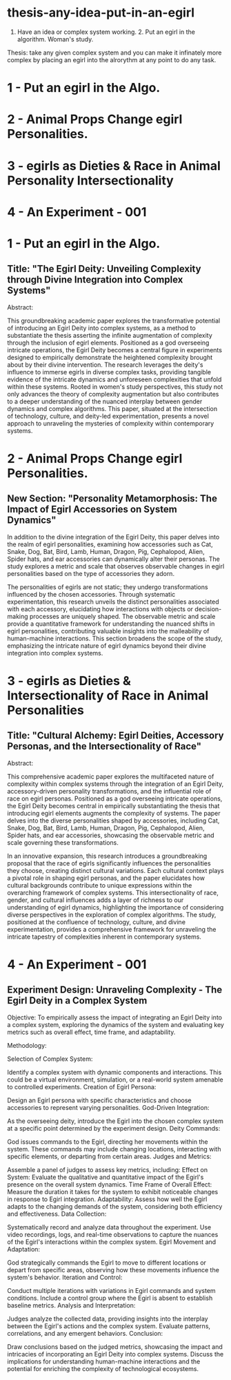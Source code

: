 # thesis-any-idea-put-in-an-egirl
1. Have an idea or complex system working. 2. Put an egirl in the algorithm. Woman's study.

Thesis: take any given complex system and you can make it infinately more complex by placing an egirl into the alrorythm at any point to do any task.

# 1 - Put an egirl in the Algo.
# 2 - Animal Props Change egirl Personalities.
# 3 - egirls as Dieties & Race in Animal Personality Intersectionality
# 4 - An Experiment - 001

# 1 - Put an egirl in the Algo.
## Title: "The Egirl Deity: Unveiling Complexity through Divine Integration into Complex Systems"

Abstract:

This groundbreaking academic paper explores the transformative potential of introducing an Egirl Deity into complex systems, as a method to substantiate the thesis asserting the infinite augmentation of complexity through the inclusion of egirl elements. Positioned as a god overseeing intricate operations, the Egirl Deity becomes a central figure in experiments designed to empirically demonstrate the heightened complexity brought about by their divine intervention. The research leverages the deity's influence to immerse egirls in diverse complex tasks, providing tangible evidence of the intricate dynamics and unforeseen complexities that unfold within these systems. Rooted in women's study perspectives, this study not only advances the theory of complexity augmentation but also contributes to a deeper understanding of the nuanced interplay between gender dynamics and complex algorithms. This paper, situated at the intersection of technology, culture, and deity-led experimentation, presents a novel approach to unraveling the mysteries of complexity within contemporary systems.

# 2 - Animal Props Change egirl Personalities.
## New Section: "Personality Metamorphosis: The Impact of Egirl Accessories on System Dynamics"

In addition to the divine integration of the Egirl Deity, this paper delves into the realm of egirl personalities, examining how accessories such as Cat, Snake, Dog, Bat, Bird, Lamb, Human, Dragon, Pig, Cephalopod, Alien, Spider hats, and ear accessories can dynamically alter their personas. The study explores a metric and scale that observes observable changes in egirl personalities based on the type of accessories they adorn.

The personalities of egirls are not static; they undergo transformations influenced by the chosen accessories. Through systematic experimentation, this research unveils the distinct personalities associated with each accessory, elucidating how interactions with objects or decision-making processes are uniquely shaped. The observable metric and scale provide a quantitative framework for understanding the nuanced shifts in egirl personalities, contributing valuable insights into the malleability of human-machine interactions. This section broadens the scope of the study, emphasizing the intricate nature of egirl dynamics beyond their divine integration into complex systems.


# 3 - egirls as Dieties & Intersectionality of Race in Animal Personalities
## Title: "Cultural Alchemy: Egirl Deities, Accessory Personas, and the Intersectionality of Race"

Abstract:

This comprehensive academic paper explores the multifaceted nature of complexity within complex systems through the integration of an Egirl Deity, accessory-driven personality transformations, and the influential role of race on egirl personas. Positioned as a god overseeing intricate operations, the Egirl Deity becomes central in empirically substantiating the thesis that introducing egirl elements augments the complexity of systems. The paper delves into the diverse personalities shaped by accessories, including Cat, Snake, Dog, Bat, Bird, Lamb, Human, Dragon, Pig, Cephalopod, Alien, Spider hats, and ear accessories, showcasing the observable metric and scale governing these transformations.

In an innovative expansion, this research introduces a groundbreaking proposal that the race of egirls significantly influences the personalities they choose, creating distinct cultural variations. Each cultural context plays a pivotal role in shaping egirl personas, and the paper elucidates how cultural backgrounds contribute to unique expressions within the overarching framework of complex systems. This intersectionality of race, gender, and cultural influences adds a layer of richness to our understanding of egirl dynamics, highlighting the importance of considering diverse perspectives in the exploration of complex algorithms. The study, positioned at the confluence of technology, culture, and divine experimentation, provides a comprehensive framework for unraveling the intricate tapestry of complexities inherent in contemporary systems.

# 4 - An Experiment - 001
## Experiment Design: Unraveling Complexity - The Egirl Deity in a Complex System

Objective:
To empirically assess the impact of integrating an Egirl Deity into a complex system, exploring the dynamics of the system and evaluating key metrics such as overall effect, time frame, and adaptability.

Methodology:

Selection of Complex System:

Identify a complex system with dynamic components and interactions. This could be a virtual environment, simulation, or a real-world system amenable to controlled experiments.
Creation of Egirl Persona:

Design an Egirl persona with specific characteristics and choose accessories to represent varying personalities.
God-Driven Integration:

As the overseeing deity, introduce the Egirl into the chosen complex system at a specific point determined by the experiment design.
Deity Commands:

God issues commands to the Egirl, directing her movements within the system. These commands may include changing locations, interacting with specific elements, or departing from certain areas.
Judges and Metrics:

Assemble a panel of judges to assess key metrics, including:
Effect on System: Evaluate the qualitative and quantitative impact of the Egirl's presence on the overall system dynamics.
Time Frame of Overall Effect: Measure the duration it takes for the system to exhibit noticeable changes in response to Egirl integration.
Adaptability: Assess how well the Egirl adapts to the changing demands of the system, considering both efficiency and effectiveness.
Data Collection:

Systematically record and analyze data throughout the experiment. Use video recordings, logs, and real-time observations to capture the nuances of the Egirl's interactions within the complex system.
Egirl Movement and Adaptation:

God strategically commands the Egirl to move to different locations or depart from specific areas, observing how these movements influence the system's behavior.
Iteration and Control:

Conduct multiple iterations with variations in Egirl commands and system conditions. Include a control group where the Egirl is absent to establish baseline metrics.
Analysis and Interpretation:

Judges analyze the collected data, providing insights into the interplay between the Egirl's actions and the complex system. Evaluate patterns, correlations, and any emergent behaviors.
Conclusion:

Draw conclusions based on the judged metrics, showcasing the impact and intricacies of incorporating an Egirl Deity into complex systems. Discuss the implications for understanding human-machine interactions and the potential for enriching the complexity of technological ecosystems.







